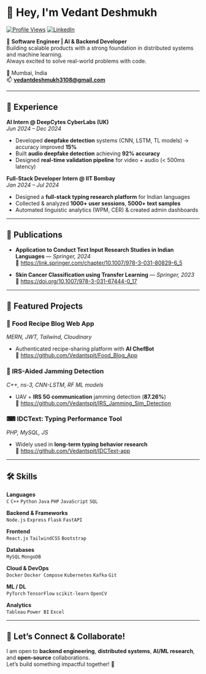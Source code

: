 # 👋 Hey, I'm Vedant Deshmukh  

[![Profile Views](https://komarev.com/ghpvc/?username=Vedantspit&color=blue&style=flat-square)]()
[![LinkedIn](https://img.shields.io/badge/LinkedIn-Connect-blue?style=flat-square&logo=linkedin)](https://www.linkedin.com/in/vedant-deshmukh-47b1a122a/)

🎯 **Software Engineer | AI & Backend Developer**  
Building scalable products with a strong foundation in distributed systems and machine learning.  
Always excited to solve real-world problems with code.  

📍 Mumbai, India  
📫 **vedantdeshmukh3108@gmail.com**

---

## 💼 Experience

**AI Intern @ DeepCytes CyberLabs (UK)**  
*Jun 2024 – Dec 2024*  
- Developed **deepfake detection** systems (CNN, LSTM, TL models) → accuracy improved **15%**  
- Built **audio deepfake detection** achieving **92% accuracy**  
- Designed **real-time validation pipeline** for video + audio (< 500ms latency)  

**Full-Stack Developer Intern @ IIT Bombay**  
*Jan 2024 – Jul 2024*  
- Designed a **full-stack typing research platform** for Indian languages  
- Collected & analyzed **1000+ user sessions**, **5000+ text samples**  
- Automated linguistic analytics (WPM, CER) & created admin dashboards  

---

## 📝 Publications

- **Application to Conduct Text Input Research Studies in Indian Languages** — *Springer, 2024*  
  🔗 https://link.springer.com/chapter/10.1007/978-3-031-80829-6_5  

- **Skin Cancer Classification using Transfer Learning** — *Springer, 2023*  
  🔗 https://doi.org/10.1007/978-3-031-67444-0_17  

---

## 🚀 Featured Projects

### 🍲 Food Recipe Blog Web App  
*MERN, JWT, Tailwind, Cloudinary*  
- Authenticated recipe-sharing platform with **AI ChefBot**  
🔗 https://github.com/Vedantspit/Food_Blog_App  

### 📡 IRS-Aided Jamming Detection  
*C++, ns-3, CNN-LSTM, RF ML models*  
- UAV + **IRS 5G communication** jamming detection (**87.26%**)  
🔗 https://github.com/Vedantspit/IRS_Jamming_Sim_Detection  

### ⌨ IDCText: Typing Performance Tool  
*PHP, MySQL, JS*  
- Widely used in **long-term typing behavior research**  
🔗 https://github.com/Vedantspit/IDCText-app  

---

## 🛠 Skills

**Languages**  
`C` `C++` `Python` `Java` `PHP` `JavaScript` `SQL`

**Backend & Frameworks**  
`Node.js` `Express` `Flask` `FastAPI`

**Frontend**  
`React.js` `TailwindCSS` `Bootstrap`

**Databases**  
`MySQL` `MongoDB`

**Cloud & DevOps**  
`Docker` `Docker Compose` `Kubernetes` `Kafka` `Git`

**ML / DL**  
`PyTorch` `TensorFlow` `scikit-learn` `OpenCV`

**Analytics**  
`Tableau` `Power BI` `Excel`

---

## 🤝 Let’s Connect & Collaborate!

I am open to **backend engineering**, **distributed systems**, **AI/ML research**, and **open-source** collaborations.  
Let’s build something impactful together! 🚀  
